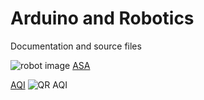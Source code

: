 # Arduino and Robotics

Documentation and source files

![robot image](https://kreier.github.io/asa/documents/20191105.jpg)
[ASA](https://kreier.github.io/asa/)

[AQI](https://kreier.github.io/aqi/)
![QR AQI](https://kreier.github.io/aqi/arduino/qr-map.png)
